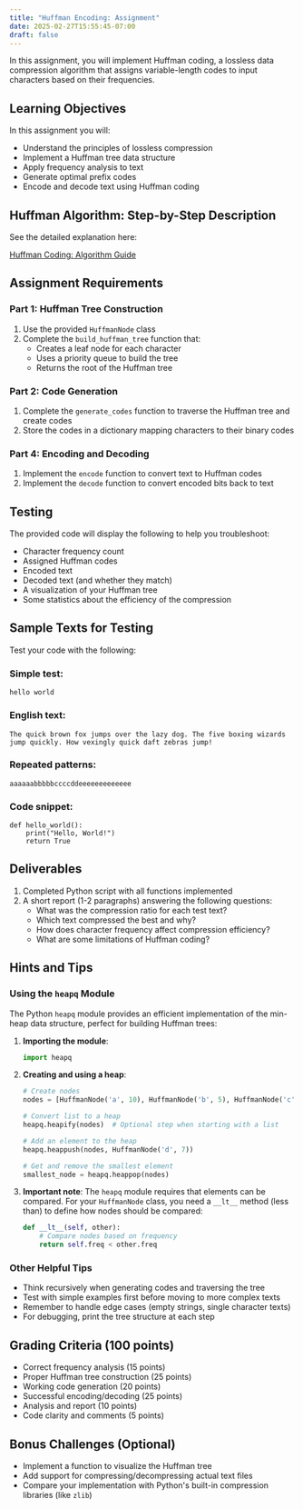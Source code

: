 ```yaml
---
title: "Huffman Encoding: Assignment"
date: 2025-02-27T15:55:45-07:00
draft: false
---
```


In this assignment, you will implement Huffman coding, a lossless data compression algorithm that assigns variable-length codes to input characters based on their frequencies.
<!--more-->

## Learning Objectives

In this assignment you will:
- Understand the principles of lossless compression
- Implement a Huffman tree data structure
- Apply frequency analysis to text
- Generate optimal prefix codes
- Encode and decode text using Huffman coding

## Huffman Algorithm: Step-by-Step Description

See the detailed explanation here:

[Huffman Coding: Algorithm Guide](/web/assignments/huffman_guide/)


## Assignment Requirements

### Part 1: Huffman Tree Construction

1. Use the provided `HuffmanNode` class
2. Complete the `build_huffman_tree` function that:
   - Creates a leaf node for each character
   - Uses a priority queue to build the tree
   - Returns the root of the Huffman tree

### Part 2: Code Generation

1. Complete the `generate_codes` function to traverse the Huffman tree and create codes
2. Store the codes in a dictionary mapping characters to their binary codes

### Part 4: Encoding and Decoding

1. Implement the `encode` function to convert text to Huffman codes
2. Implement the `decode` function to convert encoded bits back to text

## Testing

The provided code will display the following to help you troubleshoot:

* Character frequency count
* Assigned Huffman codes
* Encoded text
* Decoded text (and whether they match)
* A visualization of your Huffman tree
* Some statistics about the efficiency of the compression

## Sample Texts for Testing

Test your code with the following:

### Simple test:

```
hello world
```

### English text:

```
The quick brown fox jumps over the lazy dog. The five boxing wizards jump quickly. How vexingly quick daft zebras jump!
```

### Repeated patterns:

```
aaaaaabbbbbccccddeeeeeeeeeeeee
```

### Code snippet:

```
def hello_world():
    print("Hello, World!")
    return True
```

## Deliverables

1. Completed Python script with all functions implemented
2. A short report (1-2 paragraphs) answering the following questions:
   - What was the compression ratio for each test text?
   - Which text compressed the best and why?
   - How does character frequency affect compression efficiency?
   - What are some limitations of Huffman coding?

## Hints and Tips

### Using the `heapq` Module

The Python `heapq` module provides an efficient implementation of the min-heap data structure, perfect for building Huffman trees:

1. **Importing the module**:

   ```python
   import heapq
   ```

2. **Creating and using a heap**:

   ```python
   # Create nodes
   nodes = [HuffmanNode('a', 10), HuffmanNode('b', 5), HuffmanNode('c', 15)]

   # Convert list to a heap
   heapq.heapify(nodes)  # Optional step when starting with a list

   # Add an element to the heap
   heapq.heappush(nodes, HuffmanNode('d', 7))

   # Get and remove the smallest element
   smallest_node = heapq.heappop(nodes)
   ```

3. **Important note**: The `heapq` module requires that elements can be compared. For your `HuffmanNode` class, you need a `__lt__` method (less than) to define how nodes should be compared:

   ```python
   def __lt__(self, other):
       # Compare nodes based on frequency
       return self.freq < other.freq
   ```

### Other Helpful Tips

- Think recursively when generating codes and traversing the tree
- Test with simple examples first before moving to more complex texts
- Remember to handle edge cases (empty strings, single character texts)
- For debugging, print the tree structure at each step

## Grading Criteria (100 points)

- Correct frequency analysis (15 points)
- Proper Huffman tree construction (25 points)
- Working code generation (20 points)
- Successful encoding/decoding (25 points)
- Analysis and report (10 points)
- Code clarity and comments (5 points)

## Bonus Challenges (Optional)

- Implement a function to visualize the Huffman tree
- Add support for compressing/decompressing actual text files
- Compare your implementation with Python's built-in compression libraries (like `zlib`)
